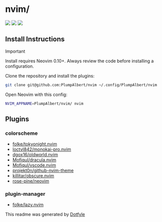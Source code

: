 # nvim/

<a href="https://dotfyle.com/PlumpAlbert/nvim"><img src="https://dotfyle.com/PlumpAlbert/nvim/badges/plugins?style=flat" /></a>
<a href="https://dotfyle.com/PlumpAlbert/nvim"><img src="https://dotfyle.com/PlumpAlbert/nvim/badges/leaderkey?style=flat" /></a>
<a href="https://dotfyle.com/PlumpAlbert/nvim"><img src="https://dotfyle.com/PlumpAlbert/nvim/badges/plugin-manager?style=flat" /></a>


## Install Instructions

> [!IMPORTANT]
> Install requires Neovim 0.10+. Always review the code before installing a configuration.

Clone the repository and install the plugins:

```sh
git clone git@github.com:PlumpAlbert/nvim ~/.config/PlumpAlbert/nvim
```

Open Neovim with this config:

```sh
NVIM_APPNAME=PlumpAlbert/nvim/ nvim
```

## Plugins

### colorscheme

+ [folke/tokyonight.nvim](https://github.com/folke/tokyonight.nvim)
+ [loctvl842/monokai-pro.nvim](https://github.com/loctvl842/monokai-pro.nvim)
+ [dgox16/oldworld.nvim](https://github.com/dgox16/oldworld.nvim)
+ [Mofiqul/dracula.nvim](https://github.com/Mofiqul/dracula.nvim)
+ [Mofiqul/vscode.nvim](https://github.com/Mofiqul/vscode.nvim)
+ [projekt0n/github-nvim-theme](https://github.com/projekt0n/github-nvim-theme)
+ [killitar/obscure.nvim](https://github.com/killitar/obscure.nvim)
+ [rose-pine/neovim](https://github.com/rose-pine/neovim)

### plugin-manager

+ [folke/lazy.nvim](https://dotfyle.com/plugins/folke/lazy.nvim)

This readme was generated by [Dotfyle](https://dotfyle.com)
